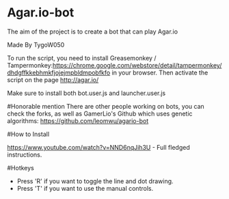 # Agar.io-bot
The aim of the project is to create a bot that can play Agar.io

Made By TygoW050

To run the script, you need to install Greasemonkey / Tampermonkey:https://chrome.google.com/webstore/detail/tampermonkey/dhdgffkkebhmkfjojejmpbldmpobfkfo in your browser. Then activate the script on the page http://agar.io/

Make sure to install both bot.user.js and launcher.user.js

#Honorable mention
There are other people working on bots, you can check the forks, as well as GamerLio's Github which uses genetic algorithms: https://github.com/leomwu/agario-bot

#How to Install


https://www.youtube.com/watch?v=NND6nqJih3U - Full fledged instructions.

#Hotkeys

* Press 'R' if you want to toggle the line and dot drawing.
* Press 'T' if you want to use the manual controls.
